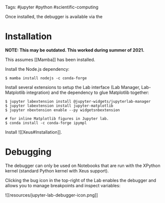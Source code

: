 Tags: #jupyter #python #scientific-computing 

Once installed, the debugger is available via the 

# Installation
**NOTE: This may be outdated.  This worked during summer of 2021.**

This assumes [[Mamba]] has been installed.

Install the Node.js dependency:
```shell
$ mamba install nodejs -c conda-forge
```

Install several extensions to setup the Lab interface (Lab Manager, Lab-Matplotlib integration) and the dependency to glue Matplotlib together:
```shell
$ jupyter labextension install @jupyter-widgets/jupyterlab-manager
$ jupyter labextension install jupyter-matplotlib
$ jupyter nbextension enable --py widgetsnbextension

# for inline Matplotlib figures in Jupyter lab.
$ conda install -c conda-forge ipympl
```

Install ![[Xeus#Installation]].

# Debugging
The debugger can only be used on Notebooks that are run with the XPython kernel (standard Python kernel with Xeus support).  

Clicking the bug icon in the top-right of the Lab enables the debugger and allows you to manage breakpoints and inspect variables:

![[resources/jupyter-lab-debugger-icon.png]]

